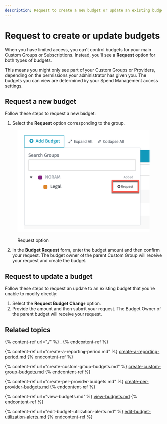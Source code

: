 ```yaml
---
description: Request to create a new budget or update an existing budget.
---
```


# Request to create or update budgets

When you have limited access, you can't control budgets for your main Custom Groups or Subscriptions. Instead, you'll see a **Request** option for both types of budgets.&#x20;

This means you might only see part of your Custom Groups or Providers, depending on the permissions your administrator has given you. The budgets you can view are determined by your Spend Management access settings.

## Request a new budget

Follow these steps to request a new budget:

1. Select the **Request** option corresponding to the group.

<figure><img src="../../../.gitbook/assets/image (110).png" alt=""><figcaption><p>Request option</p></figcaption></figure>

2. In the **Budget Request** form, enter the budget amount and then confirm your request. The budget owner of the parent Custom Group will receive your request and create the budget.

## Request to update a budget <a href="#requesting-budget-change" id="requesting-budget-change"></a>

Follow these steps to request an update to an existing budget that you're unable to modify directly:

1. Select the **Request Budget Change** option.
2. Provide the amount and then submit your request. The Budget Owner of the parent budget will receive your request.

## Related topics

{% content-ref url="./" %}
[.](./)
{% endcontent-ref %}

{% content-ref url="create-a-reporting-period.md" %}
[create-a-reporting-period.md](create-a-reporting-period.md)
{% endcontent-ref %}

{% content-ref url="create-custom-group-budgets.md" %}
[create-custom-group-budgets.md](create-custom-group-budgets.md)
{% endcontent-ref %}

{% content-ref url="create-per-provider-budgets.md" %}
[create-per-provider-budgets.md](create-per-provider-budgets.md)
{% endcontent-ref %}

{% content-ref url="view-budgets.md" %}
[view-budgets.md](view-budgets.md)
{% endcontent-ref %}

{% content-ref url="edit-budget-utilization-alerts.md" %}
[edit-budget-utilization-alerts.md](edit-budget-utilization-alerts.md)
{% endcontent-ref %}
